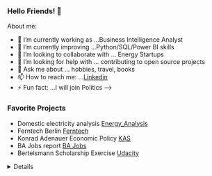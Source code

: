### Hello Friends! 👋

About me:

- 🔭 I’m currently working as ...Business Intelligence Analyst
- 🌱 I’m currently improving ...Python/SQL/Power BI skills
- 👯 I’m looking to collaborate with ... Energy Startups
- 🤔 I’m looking for help with ... contributing to open source projects
- 💬 Ask me about ... hobbies, travel, books 
- 📫 How to reach me: ...[Linkedin](https://www.linkedin.com/in/simonafleanta/)
- ⚡ Fun fact: ...I will join Politics
-->


### Favorite Projects

- Domestic electricity analysis [Energy_Analysis](https://github.com/Hirsch-BI-Solutions/Electric-Energy-Consumption-Analysis)
- Ferntech Berlin [Ferntech](https://github.com/Hirsch-BI-Solutions/Ferntech-Insights/blob/main/Power%20%20Venture%20BI%20dashboard%20visual.MD)
- Konrad Adenauer Economic Policy [KAS](https://github.com/Tracking-International-Affairs/Economic-Policy-debate)
- BA Jobs report [BA Jobs](https://github.com/simofleanta/BA-Jobs-Report)
- Bertelsmann Scholarship Exercise [Udacity](https://github.com/simofleanta/Udacity)


<details>
  
  <sumary>:zap: GitHub stats</sumary>
  
  <img align="left" alt="Simofleanta's Git stats" src="https://simofleanta.simofleanta.vercel.app/api?username=simofleanta&show_icons=true_border=true" />
  
  </details>
